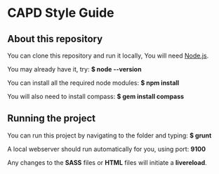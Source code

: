 CAPD Style Guide
================

About this repository
---------------------

You can clone this repository and run it locally,
You will need [Node.js](http://nodejs.org/).

You may already have it, try:
**$ node --version**

You can install all the required node modules:
**$ npm install**

You will also need to install compass:
**$ gem install compass**


Running the project
---------------

You can run this project by navigating to the folder and typing: 
**$ grunt**

A local webserver should run automatically for you, using port: 
**9100**

Any changes to the **SASS** files or **HTML** files will initiate a **livereload**.
